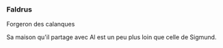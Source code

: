 ### Faldrus

Forgeron des calanques

Sa maison qu'il partage avec Al est un peu plus loin que celle de Sigmund.